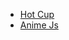 - [Hot Cup](https://6690f893607d0f08acfb6047--lovely-concha-a009ea.netlify.app/)
- [Anime Js](https://669383d3b61ecddb56f3c2fe--moonlit-dusk-56c4f5.netlify.app/)
